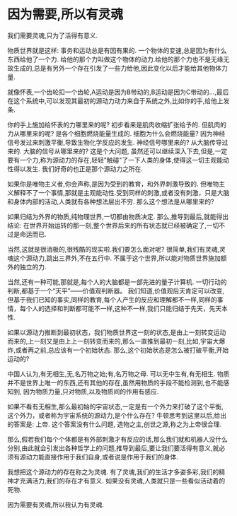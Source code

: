 因为需要,所以有灵魂
==

我们需要灵魂,只为了活得有意义.

物质世界就是这样: 事务和运动总是有因有果的. 一个物体的变速,总是因为有什么东西给他了一个力. 给他的那个力叫做这个物体的动力.给他的那个力也不是无缘无故生成的,总是有另外一个存在引发了一些力给他,因此变化以后才能给其他物体力量.

就像怀表,一个齿轮扣一个齿轮,A运动是因为B带动的,B运动是因为C带动的...,最后在这个系统中,可以发现其最初的源动力动力来自于系统之外,比如你的手,给他上发条.

你的手上施加给怀表的力哪里来的呢? 初步看来是肌肉收缩扩张给予的. 但肌肉的力从哪里来的呢? 是各个细胞燃烧能量生成的. 细胞为什么会燃烧能量? 因为神经信号发过来刺激平衡,导致生物化学反应的发生. 神经信号哪里来的? 从大脑传导过来的. 大脑的信号从哪里来的? 这是个大问题, 虽然还可以继续深入下去,但是,一定要有一个力,称为源动力的存在,轻轻"触碰"了一下人类的身体,使得这一切主观能动性得以发生. 我们好奇的也正是那个源动力之所在.

如果你是唯物主义者,你会声称,是因为受到的教育，和外界刺激导致的. 但唯物主义解释不了一个事情,那就是主观能动性.受到同样的刺激,或者没有刺激，只是大脑和身体内部的活动,人类就有各种想法层出不穷. 那么这个想法是从哪里来的?

如果归结为外界的物质,纯物理世界,一切都由物质决定. 那么,推导到最后,就能得出结论: 在世界开始运转的那一刻,整个世界后来的所有状态就已经被确定了,一切不过是命运而已.

当然,这就是很消极的,很残酷的现实啦.我们要怎么面对呢? 很简单,我们有灵魂,灵魂这个源动力,跳出三界外,不在五行中. 不属于这个世界,所以能对物质世界施加额外的独立的力.

当然,还有一种可能,那就是,每个人的大脑都是一部先进的量子计算机. 一切行动的判断,都基于一个“天平”——价值观判断器。 我们知道,价值观后天肯定可以改变,但基于我们已知的事实,同样的教育,每个人产生的反应和理解都不一样,同样的事情，每个人的选择和判断都可能不一样,这种不一样,我们只能归结于先天，先天本性.

如果以源动力推断到最初状态，我们物质世界这一刻的状态,是由上一刻转变运动而来的,上一刻又是由上上一刻转变而来的,那么一直推到最初一刻,比如,宇宙大爆炸,或者再之前,总应该有一个初始状态. 那么,这个初始状态是怎么被打破平衡,开始运动的?

中国人认为,有无相生,无,名万物之始;有,名万物之母. 可以无中生有,有无相生. 物质并不是世界上唯一的东西,还有其他的存在,虽然用物质的手段不能检测到,也不能感知到, 因为物质力量,只对物质,以及物质间的作用有感应.

如果不看有无相生,那么最初始的宇宙状态,一定是有一个外力来打破了这个平衡, 这个外力，或者称为宇宙系统的源动力,是个什么存在? 牛顿思考到这里以后,给出的答案是: 上帝. 这个答案没有什么问题, 造物之主,创世之源,称之为上帝很合理.

那么,假若我们每个个体都是有外部刺激才有反应的话,那么我们就和机器人没什么分别,由此就会引发出各种哲学上的问题,推导到最后,要让我们要活得有意义,就必须有源动力能直接作用于我们自身,或者说是作用于我们的身体. 

我想把这个源动力的存在称之为灵魂. 有了灵魂,我们的生活才多姿多彩,我们的精神才充满活力,我们的存在才有意义. 如果没有灵魂,人类就只是一些看似活动着的死物.

因为需要有灵魂,所以我认为有灵魂.